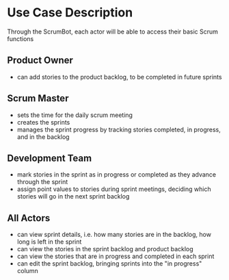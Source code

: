 # Use Case Description
  Through the ScrumBot, each actor will be able to access their basic Scrum functions

## Product Owner
  - can add stories to the product backlog, to be completed in future sprints
  
## Scrum Master
  - sets the time for the daily scrum meeting
  - creates the sprints
  - manages the sprint progress by tracking stories completed, in progress, and in the backlog
  
## Development Team
  - mark stories in the sprint as in progress or completed as they advance through the sprint
  - assign point values to stories during sprint meetings, deciding which stories will go in the next sprint backlog
  
## All Actors
  - can view sprint details, i.e. how many stories are in the backlog, how long is left in the sprint
  - can view the stories in the sprint backlog and product backlog
  - can view the stories that are in progress and completed in each sprint
  - can edit the sprint backlog, bringing sprints into the "in progress" column
